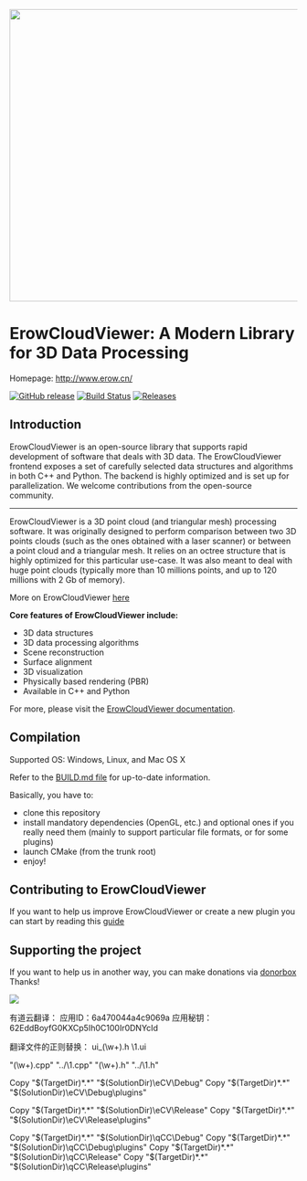 <p align="center">
<img src="https://github.com/Asher-1/ErowCloudViewer/blob/master/ErowCloudViewer_logo_horizontal.png" width="512" />
</p>

# ErowCloudViewer: A Modern Library for 3D Data Processing

Homepage: http://www.erow.cn/

[![GitHub release](https://img.shields.io/github/release/cloudcompare/trunk.svg)](https://github.com/Asher-1/ErowCloudViewer/releases/)
[![Build Status](https://travis-ci.org/CloudCompare/CloudCompare.svg?branch=master)](https://travis-ci.org/CloudCompare/CloudCompare)
[![Releases](https://coderelease.io/badge/CloudCompare/CloudCompare)](https://coderelease.io/github/repository/CloudCompare/CloudCompare)

Introduction
------------
ErowCloudViewer is an open-source library that supports rapid development of software
that deals with 3D data. The ErowCloudViewer frontend exposes a set of carefully selected
data structures and algorithms in both C++ and Python. The backend is highly optimized and is set up for parallelization. We welcome contributions from the open-source community.

------------
ErowCloudViewer is a 3D point cloud (and triangular mesh) processing software.
It was originally designed to perform comparison between two 3D points clouds
(such as the ones obtained with a laser scanner) or between a point cloud and a
triangular mesh. It relies on an octree structure that is highly optimized for
this particular use-case. It was also meant to deal with huge point
clouds (typically more than 10 millions points, and up to 120 millions with 2 Gb
of memory).

More on ErowCloudViewer [here](http://en.wikipedia.org/wiki/CloudCompare)

**Core features of ErowCloudViewer include:**

* 3D data structures
* 3D data processing algorithms
* Scene reconstruction
* Surface alignment
* 3D visualization
* Physically based rendering (PBR)
* Available in C++ and Python

For more, please visit the [ErowCloudViewer documentation](http://www.erow.cn).

Compilation
-----------

Supported OS: Windows, Linux, and Mac OS X

Refer to the [BUILD.md file](BUILD.md) for up-to-date information.

Basically, you have to:
- clone this repository
- install mandatory dependencies (OpenGL,  etc.) and optional ones if you really need them
(mainly to support particular file formats, or for some plugins)
- launch CMake (from the trunk root)
- enjoy!


Contributing to ErowCloudViewer
----------------------------

If you want to help us improve ErowCloudViewer or create a new plugin you can start by reading this [guide](CONTRIBUTING.md)

Supporting the project
----------------------

If you want to help us in another way, you can make donations via [donorbox](https://donorbox.org/support-cloudcompare)
Thanks!

<a href='https://donorbox.org/support-cloudcompare' target="_blank"><img src="https://d1iczxrky3cnb2.cloudfront.net/button-medium-blue.png"></a>

有道云翻译：
应用ID：6a470044a4c9069a
应用秘钥：62EddBoyfG0KXCp5Ih0C100Ir0DNYcId

翻译文件的正则替换：
ui_(\w+).h
\1.ui

"(\w+).cpp"
"../\1.cpp"
"(\w+).h"
"../\1.h"

Copy "$(TargetDir)*.*" "$(SolutionDir)\eCV\Debug"
Copy "$(TargetDir)*.*" "$(SolutionDir)\eCV\Debug\plugins"

Copy "$(TargetDir)*.*" "$(SolutionDir)\eCV\Release"
Copy "$(TargetDir)*.*" "$(SolutionDir)\eCV\Release\plugins"

Copy "$(TargetDir)*.*" "$(SolutionDir)\qCC\Debug"
Copy "$(TargetDir)*.*" "$(SolutionDir)\qCC\Debug\plugins"
Copy "$(TargetDir)*.*" "$(SolutionDir)\qCC\Release"
Copy "$(TargetDir)*.*" "$(SolutionDir)\qCC\Release\plugins"
